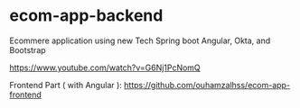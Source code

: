 # ecom-app-backend

Ecommere application using new Tech Spring boot Angular, Okta, and Bootstrap

https://www.youtube.com/watch?v=G6Nj1PcNomQ

Frontend Part ( with Angular ): https://github.com/ouhamzalhss/ecom-app-frontend
